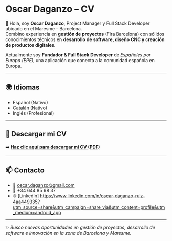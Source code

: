 # Oscar Daganzo – CV

👋 Hola, soy **Oscar Daganzo**, Project Manager y Full Stack Developer ubicado en el Maresme – Barcelona.  
Combino experiencia en **gestión de proyectos** (Fira Barcelona) con sólidos conocimientos técnicos en **desarrollo de software, diseño CNC y creación de productos digitales**.  

Actualmente soy **Fundador & Full Stack Developer** de *Españoles por Europa (EPE)*, una aplicación que conecta a la comunidad española en Europa.  

---

## 🌍 Idiomas
- Español (Nativo)  
- Catalán (Nativo)  
- Inglés (Profesional)  

---

## 📄 Descargar mi CV
➡️ [**Haz clic aquí para descargar mi CV (PDF)**](https://github.com/Ansgar-desk/oscar-daganzo-cv/raw/main/Oscar_Daganzo_CV_20250831_161217_0000-1.pdf)

---

## 📫 Contacto
- 📧 oscar.daganzo@gmail.com  
- 📱 +34 644 85 98 37  
- 🌐 [LinkedIn] https://www.linkedin.com/in/oscar-daganzo-ruiz-4aa449335?utm_source=share&utm_campaign=share_via&utm_content=profile&utm_medium=android_app

---

✨ *Busco nuevas oportunidades en gestión de proyectos, desarrollo de software e innovación en la zona de Barcelona y Maresme.*